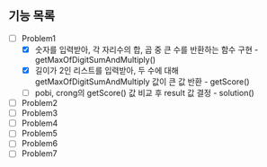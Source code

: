 ## 기능 목록

- [ ] Problem1
  - [x] 숫자를 입력받아, 각 자리수의 합, 곱 중 큰 수를 반환하는 함수 구현 - getMaxOfDigitSumAndMultiply()
  - [x] 길이가 2인 리스트를 입력받아, 두 수에 대해 getMaxOfDigitSumAndMultiply 값이 큰 값 반환 - getScore()
  - [ ] pobi, crong의 getScore() 값 비교 후 result 값 결정 - solution()
- [ ] Problem2
- [ ] Problem3
- [ ] Problem4
- [ ] Problem5
- [ ] Problem6
- [ ] Problem7